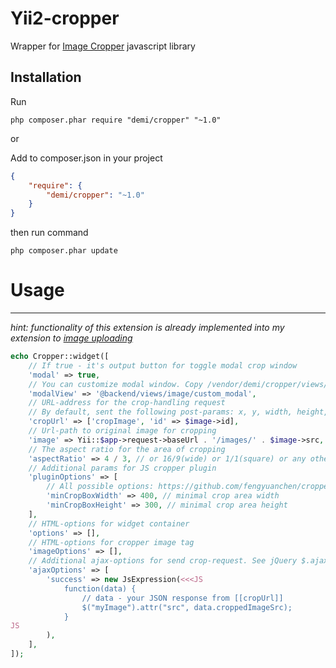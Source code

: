 Yii2-cropper
===================
Wrapper for [Image Cropper](http://fengyuanchen.github.io/cropper/) javascript library 

Installation
---
Run
```code
php composer.phar require "demi/cropper" "~1.0"
```
or


Add to composer.json in your project
```json
{
	"require": {
  		"demi/cropper": "~1.0"
	}
}
```
then run command
```code
php composer.phar update
```

# Usage
---
_hint: functionality of this extension is already implemented into my extension to [image uploading](https://github.com/demisang/yii2-image-uploader)_

```php
echo Cropper::widget([
    // If true - it's output button for toggle modal crop window
    'modal' => true,
    // You can customize modal window. Copy /vendor/demi/cropper/views/modal.php
    'modalView' => '@backend/views/image/custom_modal',
    // URL-address for the crop-handling request
    // By default, sent the following post-params: x, y, width, height, rotate
    'cropUrl' => ['cropImage', 'id' => $image->id],
    // Url-path to original image for cropping
    'image' => Yii::$app->request->baseUrl . '/images/' . $image->src,
    // The aspect ratio for the area of cropping
    'aspectRatio' => 4 / 3, // or 16/9(wide) or 1/1(square) or any other ratio
    // Additional params for JS cropper plugin
    'pluginOptions' => [
        // All possible options: https://github.com/fengyuanchen/cropper/blob/master/README.md#options
        'minCropBoxWidth' => 400, // minimal crop area width
        'minCropBoxHeight' => 300, // minimal crop area height
    ],
    // HTML-options for widget container
    'options' => [],
    // HTML-options for cropper image tag
    'imageOptions' => [],
    // Additional ajax-options for send crop-request. See jQuery $.ajax() options
    'ajaxOptions' => [
        'success' => new JsExpression(<<<JS
            function(data) {
                // data - your JSON response from [[cropUrl]]
                $("myImage").attr("src", data.croppedImageSrc);
            }
JS
        ),
    ],
]);
```